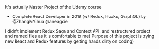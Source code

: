 It's actually Master Project of the Udemy course

- Complete React Developer in 2019 (w/ Redux, Hooks, GraphQL) by @ZhangMYihua @aneagoie

I didn't implement Redux Saga and Context API, and restructured project and named files as it is comfortable to me)
Purpose of this project is trying new React and Redux features by getting hands dirty on coding)
